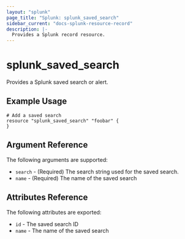 ```yaml
---
layout: "splunk"
page_title: "Splunk: splunk_saved_search"
sidebar_current: "docs-splunk-resource-record"
description: |-
  Provides a Splunk record resource.
---
```


# splunk_saved_search

Provides a Splunk saved search or alert.

## Example Usage

```hcl
# Add a saved search
resource "splunk_saved_search" "foobar" {
}
```

## Argument Reference

The following arguments are supported:

* `search` - (Required) The search string used for the saved search.
* `name` - (Required) The name of the saved search

## Attributes Reference

The following attributes are exported:

* `id` - The saved search ID
* `name` - The name of the saved search
